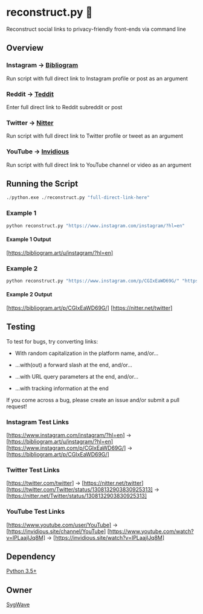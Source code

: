 # reconstruct.py 🐍

Reconstruct social links to privacy-friendly front-ends via command line

## Overview

### Instagram -> [Bibliogram](https://github.com/cloudrac3r/bibliogram)

Run script with full direct link to Instagram profile or post as an argument

### Reddit -> [Teddit](https://codeberg.org/teddit/teddit)

Enter full direct link to Reddit subreddit or post

### Twitter -> [Nitter](https://github.com/zedeus/nitter)

Run script with full direct link to Twitter profile or tweet as an argument

### YouTube -> [Invidious](https://github.com/iv-org/invidious)

Run script with full direct link to YouTube channel or video as an argument

## Running the Script

```python
./python.exe ./reconstruct.py "full-direct-link-here"
```

### Example 1

```python
python reconstruct.py "https://www.instagram.com/instagram/?hl=en"
```

#### Example 1 Output
  
[https://bibliogram.art/u/instagram/?hl=en]

### Example 2

```python
python reconstruct.py "https://www.instagram.com/p/CGIxEaWD69G/" "https://twitter.com/twitter"
```

#### Example 2 Output
  
[https://bibliogram.art/p/CGIxEaWD69G/]
[https://nitter.net/twitter]

## Testing

To test for bugs, try converting links:

* With random capitalization in the platform name, and/or...
  
* ...with(out) a forward slash at the end, and/or...
  
* ...with URL query parameters at the end, and/or...
  
* ...with tracking information at the end
  
If you come across a bug, please create an issue and/or submit a pull request!

### Instagram Test Links

[https://www.instagram.com/instagram/?hl=en] -> [https://bibliogram.art/u/instagram/?hl=en]
[https://www.instagram.com/p/CGIxEaWD69G/] -> [https://bibliogram.art/p/CGIxEaWD69G/]

### Twitter Test Links

[https://twitter.com/twitter] -> [https://nitter.net/twitter]
[https://twitter.com/Twitter/status/1308132903830925313] -> [https://nitter.net/Twitter/status/1308132903830925313]

### YouTube Test Links

[https://www.youtube.com/user/YouTube] -> [https://invidious.site/channel/YouTube]
[https://www.youtube.com/watch?v=IPLaajIJq8M] -> [https://invidious.site/watch?v=IPLaajIJq8M]

## Dependency

[Python 3.5+](https://www.python.org/)

## Owner

[SygWave](https://sygwave.github.io)
